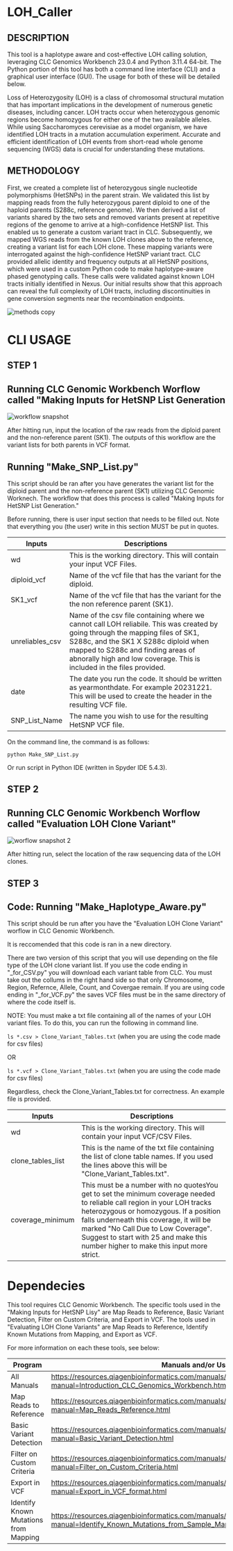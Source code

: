 # LOH_Caller
## DESCRIPTION

This tool is a haplotype aware and cost-effective LOH calling solution, leveraging CLC Genomics Workbench 23.0.4 and Python 3.11.4 64-bit. The Python portion of this tool has both a command line interface (CLI) and a graphical user interface (GUI). The usage for both of these will be detailed below. 

Loss of Heterozygosity (LOH) is a class of chromosomal structural mutation that has important implications in the development of numerous genetic diseases, including cancer. LOH tracts occur when heterozygous genomic regions become homozygous for either one of the two available alleles. While using Saccharomyces cerevisiae as a model organism, we have identified LOH tracts in a mutation accumulation experiment. Accurate and efficient identification of LOH events from short-read whole genome sequencing (WGS) data is crucial for understanding these mutations.

## METHODOLOGY

First, we created a complete list of heterozygous single nucleotide polymorphisms (HetSNPs) in the parent strain. We validated this list by mapping reads from the fully heterozygous parent diploid to one of the haploid parents (S288c, reference genome). We then derived a list of variants shared by the two sets and removed variants present at repetitive regions of the genome to arrive at a high-confidence HetSNP list. This enabled us to generate a custom variant tract in CLC. Subsequently, we mapped WGS reads from the known LOH clones above to the reference, creating a variant list for each LOH clone. These mapping variants were interrogated against the high-confidence HetSNP variant tract. CLC provided allelic identity and frequency outputs at all HetSNP positions, which were used in a custom Python code to make haplotype-aware phased genotyping calls. These calls were validated against known LOH tracts initially identified in Nexus. Our initial results show that this approach can reveal the full complexity of LOH tracts, including discontinuities in gene conversion segments near the recombination endpoints.

![methods copy](https://github.com/JoyLove0/LOH_Finder/assets/108104001/20b85501-5da6-4908-a9d5-f001fba95c62)

# CLI USAGE

## STEP 1 

## Running CLC Genomic Workbench Worflow called "Making Inputs for HetSNP List Generation 

![workflow snapshot](https://github.com/JoyLove0/LOH_Caller/assets/108104001/ba0c8a88-781f-4789-baf7-7d2ed7c3039c)

After hitting run, input the location of the raw reads from the diploid parent and the non-reference parent (SK1). The outputs of this workflow are the variant lists for both parents in VCF format.

## Running "Make_SNP_List.py"

This script should be ran after you have generates the variant list for the diploid parent and the non-reference parent (SK1) utilizing CLC Genomic Worknech. The workflow that does this process is called "Making Inputs for HetSNP List Generation."

Before running, there is user input section that needs to be filled out. Note that everything you (the user) write in this section MUST be put in quotes.

| Inputs          | Descriptions  |
| --------------  | ------------- |
| wd              | This is the working directory. This will contain your input VCF Files. |
| diploid_vcf     | Name of the vcf file that has the variant for the diploid. |
| SK1_vcf         | Name of the vcf file that has the variant for the the non reference parent (SK1). | 
| unreliables_csv | Name of the csv file containing where we cannot call LOH reliabile. This was created by going through the mapping files of SK1, S288c, and the SK1 X S288c diploid when mapped to S288c and finding areas of abnorally high and low coverage. This is included in the files provided. |   
| date | The date you run the code. It should be written as yearmonthdate. For example 20231221. This will be used to create the header in the resulting VCF file. |
| SNP_List_Name   | The name you wish to use for the resulting HetSNP VCF file. |

On the command line, the command is as follows:

`python Make_SNP_List.py`

Or run script in Python IDE (written in Spyder IDE 5.4.3).

## STEP 2

## Running CLC Genomic Workbench Worflow called "Evaluation LOH Clone Variant"

![worflow snapshot 2](https://github.com/JoyLove0/LOH_Caller/assets/108104001/a793ad79-6d64-45d2-8539-8b66b18fdde9)

After hitting run, select the location of the raw sequencing data of the LOH clones.

## STEP 3 
## Code: Running "Make_Haplotype_Aware.py"

This script should be run after you have the "Evaluation LOH Clone Variant" worflow in CLC Genomic Workbench. 

It is reccomended that this code is ran in a new directory.

There are two version of this script that you will use depending on the file type of the LOH clone variant list. If you use the code ending in "_for_CSV.py" you will download each variant table from CLC. You must take out the collums in the right hand side so that only Chromosome, Region, Refernce, Allele, Count, and Covergae remain. If you are using code ending in "_for_VCF.py" the saves VCF files must be in the same directory of where the code itself is. 

NOTE: You must make a txt file containing all of the names of your LOH variant files. To do this, you can run the following in command line.

`ls *.csv > Clone_Variant_Tables.txt` (when you are using the code made for csv files)

OR 

`ls *.vcf > Clone_Variant_Tables.txt` (when you are using the code made for csv files)

Regardless, check the Clone_Variant_Tables.txt for correctness. An example file is provided. 

| Inputs            | Descriptions   |
| ----------------  | -------------- |
| wd                | This is the working directory. This will contain your input VCF/CSV Files. |
| clone_tables_list | This is the name of the txt file containing the list of clone table names. If you used the lines above this will be "Clone_Variant_Tables.txt". |
| coverage_minimum  | This must be a number with no quotesYou get to set the minimum coverage needed to reliable call region in your LOH tracks heterozygous or homozygous. If a position falls underneath this coverage, it will be marked "No Call Due to Low Coverage". Suggest to start with 25 and make this number higher to make this input more strict. | 

# Dependecies

This tool requires CLC Genomic Workbench. The specific tools used in the "Making Inputs for HetSNP Lisy" are Map Reads to Reference, Basic Variant Detection, Filter on Custom Criteria, and Export in VCF. The tools used in "Evaluating LOH Clone Variants" are Map Reads to Reference, Identify Known Mutations from Mapping, and Export as VCF. 

For more information on each these tools, see below:

| Program       | Manuals and/or Useful Links   |
| ------------- | ------------- |
| All Manuals | https://resources.qiagenbioinformatics.com/manuals/clcgenomicsworkbench/current/index.php?manual=Introduction_CLC_Genomics_Workbench.html |
| Map Reads to Reference | https://resources.qiagenbioinformatics.com/manuals/clcgenomicsworkbench/900/index.php?manual=Map_Reads_Reference.html |
| Basic Variant Detection | https://resources.qiagenbioinformatics.com/manuals/clcgenomicsworkbench/900/index.php?manual=Basic_Variant_Detection.html |
| Filter on Custom Criteria | https://resources.qiagenbioinformatics.com/manuals/clcgenomicsworkbench/current/index.php?manual=Filter_on_Custom_Criteria.html |
| Export in VCF | https://resources.qiagenbioinformatics.com/manuals/clcgenomicsworkbench/current/index.php?manual=Export_in_VCF_format.html |
| Identify Known Mutations from Mapping | https://resources.qiagenbioinformatics.com/manuals/clcgenomicsworkbench/950/index.php?manual=Identify_Known_Mutations_from_Sample_Mappings.html |
